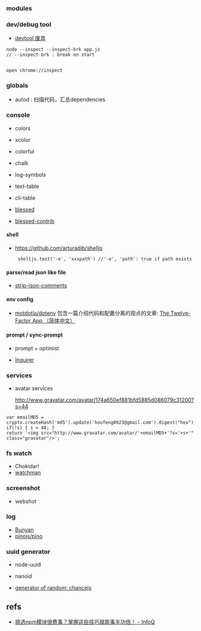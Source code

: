 

### modules

### dev/debug tool

- [devtool 废弃](https://github.com/Jam3/devtool)

```
node --inspect --inspect-brk app.js
// --inspect-brk : break on start


open chrome://inspect

```



### globals

 - autod : 扫描代码，汇总dependencies

### console

 - colors
 - xcolor
 - colorful
 - chalk
 - log-symbols
 - text-table
 - cli-table

 - [blessed](https://github.com/chjj/blessed)
 - [blessed-contrib](https://github.com/yaronn/blessed-contrib)

#### shell

 - https://github.com/arturadib/shelljs

        shelljs.test('-e', 'xxxpath') //'-e', 'path': true if path exists


#### parse/read json like file

 - [strip-json-comments](https://github.com/sindresorhus/strip-json-comments)

#### env config

- [motdotla/dotenv](https://github.com/motdotla/dotenv)
  包含一篇介绍代码和配置分离的观点的文章: [The Twelve-Factor App （简体中文）](https://12factor.net/zh_cn/config)

#### prompt / sync-prompt

 - prompt + optimist

 - [Inquirer](https://github.com/SBoudrias/Inquirer.js)

### services

 - avatar services

    http://www.gravatar.com/avatar/174a650ef881bfd5885d086079c31200?s=44

```
var emailMD5 = crypto.createHash('md5').update('houfeng0923@gmail.com').digest("hex");
if(!s) { s = 48; }
return '<img src="http://www.gravatar.com/avatar/'+emailMD5+'?s='+s+'" class="gravatar"/>';
```

### fs  watch

- Chokidar!
- [watchman](https://facebook.github.io/watchman/)


### screenshot

- webshot


### log

- [Bunyan]()
- [pinojs/pino](https://github.com/pinojs/pino#benchmarks)


### uuid generator

- node-uuid
- nanoid

- [generator of random: chancejs](https://chancejs.com/)



## refs


- [挑选npm模块很费事？掌握这些技巧就能事半功倍！ - InfoQ](https://www.infoq.cn/article/FzmL_IDSGe7iRy7QwzWP?utm_source=rss&utm_medium=article)